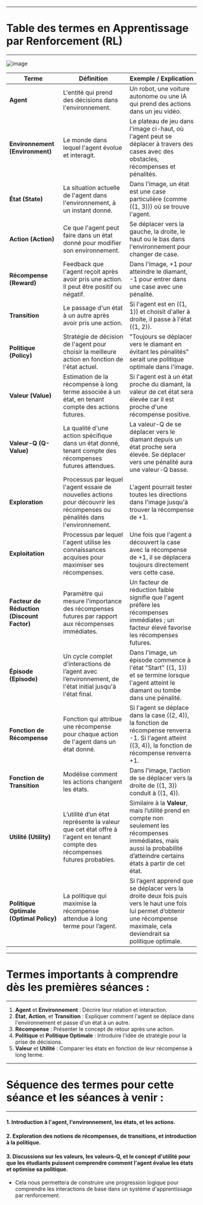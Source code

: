 -----------------------------------------------------------------------------
# **Table des termes en Apprentissage par Renforcement (RL)**
-----------------------------------------------------------------------------

![image](https://github.com/user-attachments/assets/639c8957-7db7-4946-9d7e-d171809e5375)




| **Terme**      | **Définition**                                                                 | **Exemple / Explication**                                                                                                                                                                      |
|----------------|-------------------------------------------------------------------------------|-----------------------------------------------------------------------------------------------------------------------------------------------------------------------------------------------|
| **Agent**      | L'entité qui prend des décisions dans l'environnement.                                                             | Un robot, une voiture autonome ou une IA qui prend des actions dans un jeu vidéo.                                                                                                              |
| **Environnement (Environment)** | Le monde dans lequel l'agent évolue et interagit.                                                    | Le plateau de jeu dans l'image ci-haut, où l'agent peut se déplacer à travers des cases avec des obstacles, récompenses et pénalités.                                                          |
| **État (State)** | La situation actuelle de l'agent dans l'environnement, à un instant donné.                                          | Dans l'image, un état est une case particulière (comme \((1, 3)\)) où se trouve l'agent.                                                                                                        |
| **Action (Action)** | Ce que l'agent peut faire dans un état donné pour modifier son environnement.                                       | Se déplacer vers la gauche, la droite, le haut ou le bas dans l'environnement pour changer de case.                                                                                             |
| **Récompense (Reward)** | Feedback que l'agent reçoit après avoir pris une action. Il peut être positif ou négatif.                     | Dans l'image, +1 pour atteindre le diamant, -1 pour entrer dans une case avec une pénalité.                                                                                                     |
| **Transition**  | Le passage d'un état à un autre après avoir pris une action.                                                        | Si l'agent est en \((1, 1)\) et choisit d'aller à droite, il passe à l'état \((1, 2)\).                                                                                                        |
| **Politique (Policy)** | Stratégie de décision de l'agent pour choisir la meilleure action en fonction de l'état actuel.                 | "Toujours se déplacer vers le diamant en évitant les pénalités" serait une politique optimale dans l'image.                                                                                      |
| **Valeur (Value)** | Estimation de la récompense à long terme associée à un état, en tenant compte des actions futures.                  | Si l'agent est à un état proche du diamant, la valeur de cet état sera élevée car il est proche d'une récompense positive.                                                                       |
| **Valeur-Q (Q-Value)** | La qualité d'une action spécifique dans un état donné, tenant compte des récompenses futures attendues.          | La valeur-Q de se déplacer vers le diamant depuis un état proche sera élevée. Se déplacer vers une pénalité aura une valeur-Q basse.                                                            |
| **Exploration** | Processus par lequel l'agent essaie de nouvelles actions pour découvrir les récompenses ou pénalités dans l'environnement. | L'agent pourrait tester toutes les directions dans l'image jusqu'à trouver la récompense de +1.                                                                                                 |
| **Exploitation** | Processus par lequel l'agent utilise les connaissances acquises pour maximiser ses récompenses.                      | Une fois que l'agent a découvert la case avec la récompense de +1, il se déplacera toujours directement vers cette case.                                                                        |
| **Facteur de Réduction (Discount Factor)** | Paramètre qui mesure l'importance des récompenses futures par rapport aux récompenses immédiates.   | Un facteur de réduction faible signifie que l'agent préfère les récompenses immédiates ; un facteur élevé favorise les récompenses futures.                                                      |
| **Épisode (Episode)** | Un cycle complet d’interactions de l’agent avec l’environnement, de l'état initial jusqu'à l'état final.        | Dans l'image, un épisode commence à l'état "Start" \((1, 1)\) et se termine lorsque l'agent atteint le diamant ou tombe dans une pénalité.                                                      |
| **Fonction de Récompense** | Fonction qui attribue une récompense pour chaque action de l'agent dans un état donné.                       | Si l'agent se déplace dans la case \((2, 4)\), la fonction de récompense renverra -1. Si l'agent atteint \((3, 4)\), la fonction de récompense renverra +1.                                      |
| **Fonction de Transition** | Modélise comment les actions changent les états.                                                        | Dans l'image, l'action de se déplacer vers la droite de \((1, 3)\) conduit à \((1, 4)\).                                                                                                       |
| **Utilité (Utility)** | L’utilité d’un état représente la valeur que cet état offre à l'agent en tenant compte des récompenses futures probables. | Similaire à la **Valeur**, mais l’utilité prend en compte non seulement les récompenses immédiates, mais aussi la probabilité d’atteindre certains états à partir de cet état. |
| **Politique Optimale (Optimal Policy)** | La politique qui maximise la récompense attendue à long terme pour l’agent.                     | Si l’agent apprend que se déplacer vers la droite deux fois puis vers le haut une fois lui permet d’obtenir une récompense maximale, cela deviendrait sa politique optimale.                    |

-----------------------------------------------------------------------------
# **Termes importants à comprendre dès les premières séances :**
-----------------------------------------------------------------------------

1. **Agent** et **Environnement** : Décrire leur relation et interaction.
2. **État**, **Action**, et **Transition** : Expliquer comment l'agent se déplace dans l'environnement et passe d'un état à un autre.
3. **Récompense** : Présenter le concept de retour après une action.
4. **Politique** et **Politique Optimale** : Introduire l'idée de stratégie pour la prise de décisions.
5. **Valeur** et **Utilité** : Comparer les états en fonction de leur récompense à long terme.

-----------------------------------------------------------------------------
# **Séquence des termes pour cette séance et les séances à venir** :
-----------------------------------------------------------------------------

#### 1. Introduction à l'**agent**, l'**environnement**, les **états**, et les **actions**.
#### 2. Exploration des notions de **récompenses**, de **transitions**, et introduction à la **politique**.
#### 3. Discussions sur les **valeurs**, les **valeurs-Q**, et le concept d'**utilité** pour que les étudiants puissent comprendre comment l'agent évalue les états et optimise sa politique.

- Cela nous permettera de construire une progression logique pour comprendre les interactions de base dans un système d'apprentissage par renforcement.
